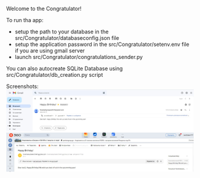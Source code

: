 Welcome to the Congratulator!


To run tha app:
- setup the path to your database in the src/Congratulator/databaseconfig.json file
- setup the application password in the src/Congratulator/setenv.env file if you are using gmail server
- launch src/Congratulator/congratulations_sender.py


You can also autocreate SQLite Database using src/Congratulator/db_creation.py script


Screenshots:
![](https://github.com/JackSlater777/Congratulator/blob/main/img/1.jpg)
![](https://github.com/JackSlater777/Congratulator/blob/main/img/2.jpg)
